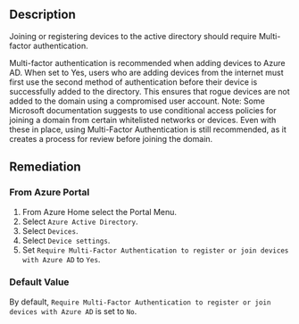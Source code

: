 ## Description

Joining or registering devices to the active directory should require Multi-factor authentication.

Multi-factor authentication is recommended when adding devices to Azure AD. When set to Yes, users who are adding devices from the internet must first use the second method of authentication before their device is successfully added to the directory. This ensures that rogue devices are not added to the domain using a compromised user account. Note: Some Microsoft documentation suggests to use conditional access policies for joining a domain from certain whitelisted networks or devices. Even with these in place, using Multi-Factor Authentication is still recommended, as it creates a process for review before joining the domain.

## Remediation

### From Azure Portal

1. From Azure Home select the Portal Menu.
2. Select `Azure Active Directory`.
3. Select `Devices`.
4. Select `Device settings`.
5. Set `Require Multi-Factor Authentication to register or join devices with Azure AD` to `Yes`.

### Default Value

By default, `Require Multi-Factor Authentication to register or join devices with Azure AD` is set to `No`.
